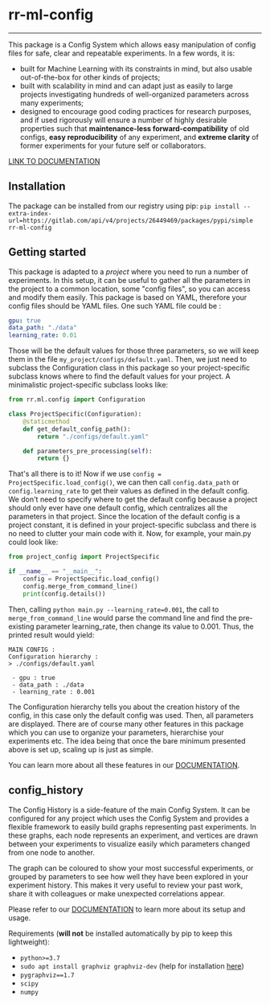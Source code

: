 # rr-ml-config

---
This package is a Config System which allows easy manipulation of config files for safe, clear and
repeatable experiments. In a few words, it is:

- built for Machine Learning with its constraints in mind, but also usable out-of-the-box for other
kinds of projects;
- built with scalability in mind and can adapt just as easily to large projects investigating
hundreds of well-organized parameters across many experiments;
- designed to encourage good coding practices for research purposes, and if used rigorously will ensure
a number of highly desirable properties such that **maintenance-less forward-compatibility**
of old configs, **easy reproducibility** of any experiment, and **extreme clarity** of former experiments
for your future self or collaborators.

[LINK TO DOCUMENTATION](https://gitlab.com/reactivereality/public/rr-ml-config-public/-/wikis/home)

## Installation

The package can be installed from our registry using pip: `pip install --extra-index-url=https://gitlab.com/api/v4/projects/26449469/packages/pypi/simple rr-ml-config`

## Getting started

This package is adapted to a *project* where you need to run a number of experiments. In this setup,
it can be useful to gather all the parameters in the project to a common location, some "config files",
so you can access and modify them easily. This package is based on YAML, therefore your config files
should be YAML files. One such YAML file could be :

```yaml
gpu: true
data_path: "./data"
learning_rate: 0.01
```

Those will be the default values for those three parameters, so we will keep them in the file
`my_project/configs/default.yaml`. Then, we just need to subclass the Configuration class in this package
so your project-specific subclass knows where to find the default values for your project. A minimalistic
project-specific subclass looks like:

```python
from rr.ml.config import Configuration

class ProjectSpecific(Configuration):
    @staticmethod
    def get_default_config_path():
        return "./configs/default.yaml"

    def parameters_pre_processing(self):
        return {}
```

That's all there is to it! Now if we use `config = ProjectSpecific.load_config()`, we can then call
`config.data_path` or `config.learning_rate` to get their values as defined in the default config. We
don't need to specify where to get the default config because a project should only ever have one default
config, which centralizes all the parameters in that project. Since the location of the default config is
a project constant, it is defined in your project-specific subclass and there is no need to clutter your
main code with it. Now, for example, your main.py could look like:

```python
from project_config import ProjectSpecific

if __name__ == "__main__":
    config = ProjectSpecific.load_config()
    config.merge_from_command_line()
    print(config.details())
```

Then, calling `python main.py --learning_rate=0.001`, the call to `merge_from_command_line` would parse
the command line and find the pre-existing parameter learning_rate, then change its value to 0.001.
Thus, the printed result would yield:

``` script
MAIN CONFIG :
Configuration hierarchy :
> ./configs/default.yaml

 - gpu : true
 - data_path : ./data
 - learning_rate : 0.001
```

The Configuration hierarchy tells you about the creation history of the config, in this case only the
default config was used. Then, all parameters are displayed. There are of course many other features
in this package which you can use to organize your parameters, hierarchise your experiments etc. The
idea being that once the bare minimum presented above is set up, scaling up is just as simple.

You can learn more about all these features in our [DOCUMENTATION](https://gitlab.com/reactivereality/public/rr-ml-config-public/-/wikis/home).

## config_history

The Config History is a side-feature of the main Config System. It can be configured for any project
which uses the Config System and provides a flexible framework to easily build graphs representing
past experiments. In these graphs, each node represents an experiment, and vertices are drawn between
your experiments to visualize easily which parameters changed from one node to another.

The graph can be coloured to show your most successful experiments, or grouped by parameters to see how
well they have been explored in your experiment history. This makes it very useful to review your past
work, share it with colleagues or make unexpected correlations appear.

Please refer to our [DOCUMENTATION](https://gitlab.com/reactivereality/public/rr-ml-config-public/-/wikis/home)
to learn more about its setup and usage.

Requirements (**will not** be installed automatically by pip to keep this lightweight):

- `python>=3.7`
- `sudo apt install graphviz graphviz-dev` (help for installation [here](https://pygraphviz.github.io/documentation/stable/install.html))
- `pygraphviz==1.7`
- `scipy`
- `numpy`
